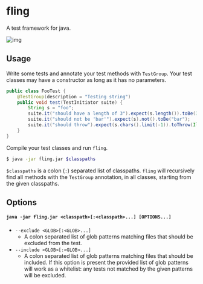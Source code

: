 # fling

A test framework for java.

![img](https://i.imgur.com/JSVTqt6.png)

## Usage

Write some tests and annotate your test methods with `TestGroup`. Your test classes may have a constructor as long as it has no parameters.

```java
public class FooTest {
    @TestGroup(description = "Testing string")
    public void test(TestInitiator suite) {
        String s = "foo";
        suite.it("should have a length of 3").expect(s.length()).toBe(3);
        suite.it("should not be 'bar'").expect(s).not().toBe("bar");
        suite.it("should throw").expect(s.chars().limit(-1)).toThrow(IllegalArgumentException.class);
    }
}
```

Compile your test classes and run `fling`. 

```sh
$ java -jar fling.jar $classpaths
```

`$classpaths` is a colon (`:`) separated list of classpaths. `fling` will recursively find all methods with the `TestGroup` annotation, in all classes, starting from the given classpaths.

## Options

#### `java -jar fling.jar <classpath>[:<classpath>...] [OPTIONS...]`

* `--exclude <GLOB>[:<GLOB>...]` 
    * A colon separated list of glob patterns matching files that should be excluded from the test.
* `--include <GLOB>[:<GLOB>...]` 
    * A colon separated list of glob patterns matching files that should be included. If this option is present the provided list of glob patterns will work as a whitelist: any tests not matched by the given patterns will be excluded.
